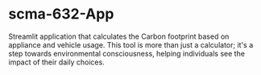 # scma-632-App
Streamlit application that calculates the Carbon footprint based on appliance and vehicle usage.
This tool is more than just a calculator; it's a step towards environmental consciousness, helping individuals see the impact of their daily choices.

